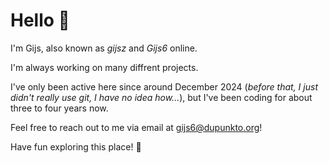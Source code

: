 # Hello 👋

I'm Gijs, also known as _gijsz_ and _Gijs6_ online.

I'm always working on many diffrent projects.

I've only been active here since around December 2024 (_before that, I just didn't really use git, I have no idea how..._), but I've been coding for about three to four years now.

Feel free to reach out to me via email at [gijs6@dupunkto.org](mailto:gijs6@dupunkto.org)!

Have fun exploring this place! 🚀  
